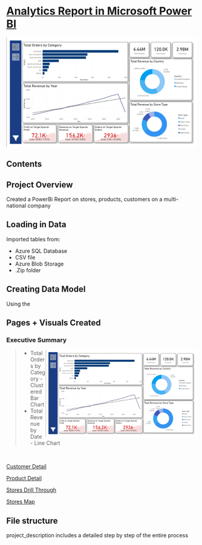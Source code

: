 # <ins>Analytics Report in Microsoft Power BI<ins>

<img src="https://github.com/Mat-Zawadzki/Analytics-Power-BI-Report/blob/main/Images/ExecutiveSummary.png?raw=true" alt="alt text" width="max">

## Contents


## Project Overview
Created a PowerBi Report on stores, products, customers on a multi-national company

## Loading in Data
 Imported tables from:
 - Azure SQL Database 
 - CSV file
 - Azure Blob Storage
 - .Zip folder

## Creating Data Model
Using the 

## Pages + Visuals Created
### Executive Summary

> <img src="https://github.com/Mat-Zawadzki/Analytics-Power-BI-Report/blob/main/Images/ExecutiveSummary.png?raw=true" alt="alt text" width="400" align="right">
>
> - Total Orders by Category - Clustered Bar Chart
> - Total Revenue by Date - Line Chart

<br>

<ins>Customer Detail<ins>

<ins>Product Detail<ins>

<ins>Stores Drill Through<ins>

<ins>Stores Map<ins>


## File structure 
project_description includes a detailed step by step of the entire process
